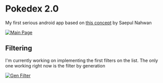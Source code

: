 # Pokedex 2.0
My first serious android app based on [this concept](https://dribbble.com/shots/6545819-Pokedex-App) by Saepul Nahwan

[![Main Page](https://github.com/FabZanna/FabulousPokedex/blob/master/app/files/main_activity_snippet.png)](https://github.com/FabZanna/FabulousPokedex/blob/master/app/files/main_activity_snippet.png "Main Page")

## Filtering
I'm currently working on implementing the first filters on the list. The only one working right now is the filter by generation

[![Gen Filter](https://github.com/FabZanna/FabulousPokedex/blob/master/app/files/gen_filter_snippet.png)](https://github.com/FabZanna/FabulousPokedex/blob/master/app/files/gen_filter_snippet.png "Gen Filter")